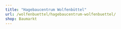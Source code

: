 ```yaml
---
title: "Hagebaucentrum Wolfenbüttel"
url: /wolfenbuettel/hagebaucentrum-wolfenbuettel/
shop: Baumarkt
---
```

